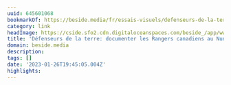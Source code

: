 ```yaml
---
uuid: 645601068
bookmarkOf: https://beside.media/fr/essais-visuels/defenseurs-de-la-terre/
category: link
headImage: https://cside.sfo2.cdn.digitaloceanspaces.com/beside_/app/www/2020/10/003-20170827-RangerPatrol-0013-flat.jpg
title: 'Défenseurs de la terre: documenter les Rangers canadiens au Nunavut'
domain: beside.media
description:
tags: []
date: '2023-01-26T19:45:05.004Z'
highlights:
---
```




